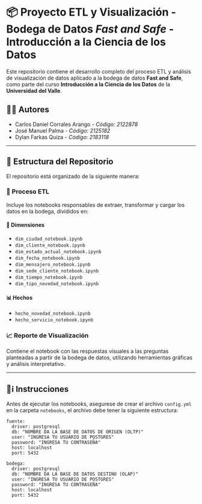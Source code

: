 # 📦 Proyecto ETL y Visualización - Bodega de Datos *Fast and Safe* - Introducción a la Ciencia de los Datos

Este repositorio contiene el desarrollo completo del proceso ETL y análisis de visualización de datos aplicado a la bodega de datos **Fast and Safe**, como parte del curso **Introducción a la Ciencia de los Datos** de la **Universidad del Valle**.

## 🧑‍🎓 Autores

- Carlos Daniel Corrales Arango - *Código: 2122878*  
- José Manuel Palma - *Código: 2125182*  
- Dylan Farkas Quiza - *Código: 2183118*

---

## 📁 Estructura del Repositorio

El repositorio está organizado de la siguiente manera:

### 🔧 Proceso ETL

Incluye los notebooks responsables de extraer, transformar y cargar los datos en la bodega, divididos en:

#### 📐 Dimensiones
- `dim_ciudad_notebook.ipynb`
- `dim_cliente_notebook.ipynb`
- `dim_estado_actual_notebook.ipynb`
- `dim_fecha_notebook.ipynb`
- `dim_mensajero_notebook.ipynb`
- `dim_sede_cliente_notebook.ipynb`
- `dim_tiempo_notebook.ipynb`
- `dim_tipo_novedad_notebook.ipynb`

#### 📊 Hechos
- `hecho_novedad_notebook.ipynb`
- `hecho_servicio_notebook.ipynb`

### 📈 Reporte de Visualización

Contiene el notebook con las respuestas visuales a las preguntas planteadas a partir de la bodega de datos, utilizando herramientas gráficas y análisis interpretativo.

---
## 📖ℹ️ Instrucciones

Antes de ejecutar los notebooks, asegurese de crear el archivo `config.yml` en la carpeta `notebooks`, el archivo debe tener la siguiente estructura: 

```
fuente:
  driver: postgresql
  db: "NOMBRE DA LA BASE DE DATOS DE ORIGEN (OLTP)"
  user: "INGRESA TU USUARIO DE POSTGRES"
  password: "INGRESA TU CONTRASEÑA"
  host: localhost
  port: 5432

bodega:
  driver: postgresql
  db: "NOMBRE DA LA BASE DE DATOS DESTINO (OLAP)"
  user: "INGRESA TU USUARIO DE POSTGRES"
  password: "INGRESA TU CONTRASEÑA"
  host: localhost
  port: 5432
```



